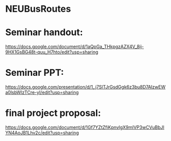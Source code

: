 # NEUBusRoutes



# Seminar handout: 
https://docs.google.com/document/d/1aQpGa_THkpgzAZX4V_8ij-9HX1GsBG48t-quu_H7hto/edit?usp=sharing
# Seminar PPT: 
https://docs.google.com/presentation/d/1_j7SlTJrGsdGgk6z3bu8D7AIzwEWa0lsbWlzTCre-yI/edit?usp=sharing
# final project proposal:  
https://docs.google.com/document/d/1Gf7YZtZfiKpnvlgX9mlVP3wCVuBbJIYN4AoJB1Lhv2c/edit?usp=sharing

